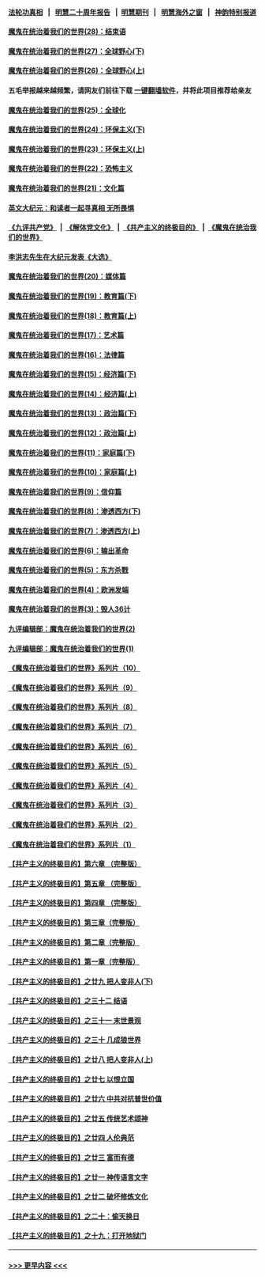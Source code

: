 #### [法轮功真相](https://github.com/gfw-breaker/truth/blob/master/README.md?t=0) &nbsp;&nbsp;|&nbsp;&nbsp; [明慧二十周年报告](https://github.com/gfw-breaker/mh-reports/blob/master/README.md?t=0) &nbsp;&nbsp;|&nbsp;&nbsp;[明慧期刊](https://github.com/gfw-breaker/mh-qikan) &nbsp;&nbsp;|&nbsp;&nbsp; [明慧海外之窗](https://github.com/gfw-breaker/mh-news/blob/master/README.md?t=0) &nbsp;&nbsp;|&nbsp;&nbsp; [神韵特别报道](https://github.com/gfw-breaker/mh-news/blob/master/shenyun.md?t=0)
#### [魔鬼在统治着我们的世界(28)：结束语](../pages/nsc422/n10936246.md?t=07090452) 
#### [魔鬼在统治着我们的世界(27)：全球野心(下)](../pages/nsc422/n10928319.md?t=07090452) 
#### [魔鬼在统治着我们的世界(26)：全球野心(上)](../pages/nsc422/n10900318.md?t=07090452) 
#### 五毛举报越来越频繁，请网友们前往下载 [一键翻墙软件](https://github.com/gfw-breaker/ssr-accounts)，并将此项目推荐给亲友
#### [魔鬼在统治着我们的世界(25)：全球化](../pages/nsc422/n10788205.md?t=07090452) 
#### [魔鬼在统治着我们的世界(24)：环保主义(下)](../pages/nsc422/n10695307.md?t=07090452) 
#### [魔鬼在统治着我们的世界(23)：环保主义(上)](../pages/nsc422/n10688613.md?t=07090452) 
#### [魔鬼在统治着我们的世界(22)：恐怖主义](../pages/nsc422/n10614727.md?t=07090452) 
#### [魔鬼在统治着我们的世界(21)：文化篇](../pages/nsc422/n10597706.md?t=07090452) 
#### [英文大纪元：和读者一起寻真相 无所畏惧](../pages/nsc422/n12542027.md?t=07090452) 
#### [《九评共产党》](https://github.com/begood0513/9ping.md/blob/master/README.md) &nbsp;|&nbsp; [《解体党文化》](../../../../jtdwh.md/blob/master/README.md)  &nbsp;|&nbsp; [《共产主义的终极目的》](../../../../gczydzjmd.md/blob/master/README.md) &nbsp;|&nbsp; [《魔鬼在统治我们的世界》](../../../../mgztzwmdsj.md/blob/master/README.md) 
#### [李洪志先生在大纪元发表《大选》](../pages/nsc422/n12534746.md?t=07090452) 
#### [魔鬼在统治着我们的世界(20)：媒体篇](../pages/nsc422/n10586579.md?t=07090452) 
#### [魔鬼在统治着我们的世界(19)：教育篇(下)](../pages/nsc422/n10564808.md?t=07090452) 
#### [魔鬼在统治着我们的世界(18)：教育篇(上)](../pages/nsc422/n10526970.md?t=07090452) 
#### [魔鬼在统治着我们的世界(17)：艺术篇](../pages/nsc422/n10499093.md?t=07090452) 
#### [魔鬼在统治着我们的世界(16)：法律篇](../pages/nsc422/n10485969.md?t=07090452) 
#### [魔鬼在统治着我们的世界(15)：经济篇(下)](../pages/nsc422/n10469975.md?t=07090452) 
#### [魔鬼在统治着我们的世界(14)：经济篇(上)](../pages/nsc422/n10457370.md?t=07090452) 
#### [魔鬼在统治着我们的世界(13)：政治篇(下)](../pages/nsc422/n10448270.md?t=07090452) 
#### [魔鬼在统治着我们的世界(12)：政治篇(上)](../pages/nsc422/n10444576.md?t=07090452) 
#### [魔鬼在统治着我们的世界(11)：家庭篇(下)](../pages/nsc422/n10440961.md?t=07090452) 
#### [魔鬼在统治着我们的世界(10)：家庭篇(上)](../pages/nsc422/n10435448.md?t=07090452) 
#### [魔鬼在统治着我们的世界(9)：信仰篇](../pages/nsc422/n10432159.md?t=07090452) 
#### [魔鬼在统治着我们的世界(8)：渗透西方(下)](../pages/nsc422/n10429603.md?t=07090452) 
#### [魔鬼在统治着我们的世界(7)：渗透西方(上)](../pages/nsc422/n10426013.md?t=07090452) 
#### [魔鬼在统治着我们的世界(6)：输出革命](../pages/nsc422/n10421536.md?t=07090452) 
#### [魔鬼在统治着我们的世界(5)：东方杀戮](../pages/nsc422/n10417707.md?t=07090452) 
#### [魔鬼在统治着我们的世界(4)：欧洲发端](../pages/nsc422/n10414890.md?t=07090452) 
#### [魔鬼在统治着我们的世界(3)：毁人36计](../pages/nsc422/n10411583.md?t=07090452) 
#### [九评编辑部：魔鬼在统治着我们的世界(2)](../pages/nsc422/n10410036.md?t=07090452) 
#### [九评编辑部：魔鬼在统治着我们的世界(1)](../pages/nsc422/n10406825.md?t=07090452) 
#### [《魔鬼在统治着我们的世界》系列片（10）](../pages/nsc422/n12292670.md?t=07090452) 
#### [《魔鬼在统治着我们的世界》系列片（9）](../pages/nsc422/n12290859.md?t=07090452) 
#### [《魔鬼在统治着我们的世界》系列片（8）](../pages/nsc422/n12287445.md?t=07090452) 
#### [《魔鬼在统治着我们的世界》系列片（7）](../pages/nsc422/n12283425.md?t=07090452) 
#### [《魔鬼在统治着我们的世界》系列片（6）](../pages/nsc422/n12282314.md?t=07090452) 
#### [《魔鬼在统治着我们的世界》系列片（5）](../pages/nsc422/n12281419.md?t=07090452) 
#### [《魔鬼在统治着我们的世界》系列片（4）](../pages/nsc422/n12274024.md?t=07090452) 
#### [《魔鬼在统治着我们的世界》系列片（3）](../pages/nsc422/n12271322.md?t=07090452) 
#### [《魔鬼在统治着我们的世界》系列片（2）](../pages/nsc422/n12269049.md?t=07090452) 
#### [《魔鬼在统治着我们的世界》系列片（1）](../pages/nsc422/n12267575.md?t=07090452) 
#### [【共产主义的终极目的】第六章 （完整版）](../pages/nsc422/n11428913.md?t=07090452) 
#### [【共产主义的终极目的】第五章 （完整版）](../pages/nsc422/n11428912.md?t=07090452) 
#### [【共产主义的终极目的】第四章 （完整版）](../pages/nsc422/n11428907.md?t=07090452) 
#### [【共产主义的终极目的】第三章（完整版）](../pages/nsc422/n11428848.md?t=07090452) 
#### [【共产主义的终极目的】第二章（完整版）](../pages/nsc422/n11428831.md?t=07090452) 
#### [【共产主义的终极目的】第一章（完整版）](../pages/nsc422/n11417651.md?t=07090452) 
#### [【共产主义的终极目的】之廿九 把人变非人(下)](../pages/nsc422/n11344140.md?t=07090452) 
#### [【共产主义的终极目的】之三十二 结语](../pages/nsc422/n11360535.md?t=07090452) 
#### [【共产主义的终极目的】之三十一 末世景观](../pages/nsc422/n11351129.md?t=07090452) 
#### [【共产主义的终极目的】之三十 几成狼世界](../pages/nsc422/n11348280.md?t=07090452) 
#### [【共产主义的终极目的】之廿八 把人变非人(上)](../pages/nsc422/n11340492.md?t=07090452) 
#### [【共产主义的终极目的】之廿七 以恨立国](../pages/nsc422/n11336944.md?t=07090452) 
#### [【共产主义的终极目的】之廿六 中共对抗普世价值](../pages/nsc422/n11324785.md?t=07090452) 
#### [【共产主义的终极目的】之廿五 传统艺术颂神](../pages/nsc422/n11296396.md?t=07090452) 
#### [【共产主义的终极目的】之廿四 人伦典范](../pages/nsc422/n11296397.md?t=07090452) 
#### [【共产主义的终极目的】之廿三 富而有德](../pages/nsc422/n11283598.md?t=07090452) 
#### [【共产主义的终极目的】之廿一 神传语言文字](../pages/nsc422/n11263265.md?t=07090452) 
#### [【共产主义的终极目的】之廿二 破坏修炼文化](../pages/nsc422/n11245728.md?t=07090452) 
#### [【共产主义的终极目的】之二十：偷天换日](../pages/nsc422/n11238846.md?t=07090452) 
#### [【共产主义的终极目的】之十九：打开地狱门](../pages/nsc422/n11206376.md?t=07090452) 

----
#### [ >>> 更早内容 <<< ](../indexes/nsc422-earlier.md)
